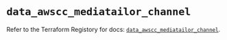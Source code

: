 # `data_awscc_mediatailor_channel`

Refer to the Terraform Registory for docs: [`data_awscc_mediatailor_channel`](https://registry.terraform.io/providers/hashicorp/awscc/0.70.0/docs/data-sources/mediatailor_channel).
